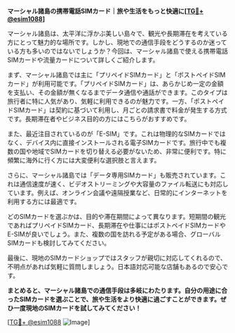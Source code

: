 **マーシャル諸島の携帯電話SIMカード｜旅や生活をもっと快適に[[TG💪+ @esim1088](https://t.me/s/esim1088)]**

マーシャル諸島は、太平洋に浮かぶ美しい島々で、観光や長期滞在を考えている方にとって魅力的な場所です。しかし、現地での通信手段をどうするのか迷っている方も多いのではないでしょうか？今回は、マーシャル諸島で使える携帯電話SIMカードや流量カードについて詳しくご紹介します。

まず、マーシャル諸島では主に「プリペイドSIMカード」と「ポストペイドSIMカード」が利用可能です。「プリペイドSIMカード」は、あらかじめ一定の金額を支払い、その金額が無くなるまでデータ通信や通話ができます。このタイプは旅行者に特に人気があり、気軽に利用できるのが魅力です。一方、「ポストペイドSIMカード」は契約に基づいて利用し、月ごとの請求書で料金が発生する方式です。長期滞在者やビジネス目的の方にはこちらがおすすめです。

また、最近注目されているのが「E-SIM」です。これは物理的なSIMカードではなく、デバイス内に直接インストールされる電子SIMカードです。旅行中でも複数の国や地域でSIMカードを切り替える必要がないため、非常に便利です。特に頻繁に海外に行く方には大変便利な選択肢と言えます。

さらに、マーシャル諸島では「データ専用SIMカード」も販売されています。これは通信速度が速く、ビデオストリーミングや大容量のファイル転送にも対応しています。例えば、オンライン会議や遠隔授業など、日常的にインターネットを利用する方には最適です。

どのSIMカードを選ぶかは、目的や滞在期間によって異なります。短期間の観光であればプリペイドSIMカード、長期滞在や仕事にはポストペイドSIMカードやE-SIMが良いでしょう。また、複数の国を訪れる予定がある場合、グローバルSIMカードも検討してみてください。

最後に、現地のSIMカードショップではスタッフが親切に対応してくれるので、不明点があれば気軽に質問しましょう。日本語対応可能な店舗もあるので安心です。

**まとめると、マーシャル諸島での通信手段は多岐にわたります。自分の用途に合ったSIMカードを選ぶことで、旅や生活をより快適に過ごすことができます。ぜひ一度現地のSIMカードを試してみてください！**

[[TG💪+ @esim1088](https://t.me/s/esim1088) ![Image](https://i.postimg.cc/Y0z9fWf4/image.png)]